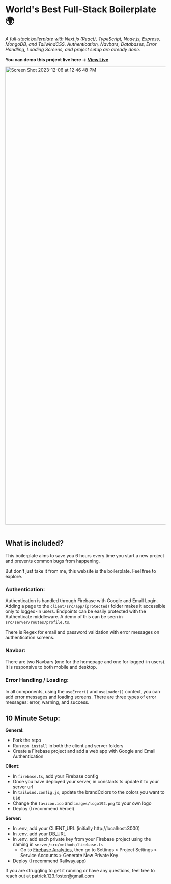 # World's Best Full-Stack Boilerplate 🌍

*A full-stack boilerplate with Next.js (React), TypeScript, Node.js, Express, MongoDB, and TailwindCSS. Authentication, Navbars, Databases, Error Handling, Loading Screens, and project setup are already done.*

**You can demo this project live here -> [View Live](https://worlds-best-boilerplate.vercel.app/)**

<img width="1440" alt="Screen Shot 2023-12-06 at 12 46 48 PM" src="https://github.com/paaatrrrick/Boilerplate/assets/88113528/d4bf3583-9e51-4f65-ada7-baebd19bc9dc">
<br/>
<br/>

## What is included?

This boilerplate aims to save you 6 hours every time you start a new project and prevents common bugs from happening.

But don't just take it from me, this website is the boilerplate. Feel free to explore.

### Authentication:

Authentication is handled through Firebase with Google and Email Login. Adding a page to the `client/src/app/(protected)` folder makes it accessible only to logged-in users. Endpoints can be easily protected with the Authenticate middleware. A demo of this can be seen in `src/server/routes/profile.ts`.

There is Regex for email and password validation with error messages on authentication screens.

### Navbar:

There are two Navbars (one for the homepage and one for logged-in users). It is responsive to both mobile and desktop.

### Error Handling / Loading:

In all components, using the `useError()` and `useLoader()` context, you can add error messages and loading screens. There are three types of error messages: error, warning, and success.

## 10 Minute Setup:

**General:**
- Fork the repo
- Run `npm install` in both the client and server folders
- Create a Firebase project and add a web app with Google and Email Authentication

**Client:**
- In `firebase.ts`, add your Firebase config
- Once you have deployed your server, in constants.ts update it to your server url
- In `tailwind.config.js`, update the brandColors to the colors you want to use
- Change the `favicon.ico` and `images/logo192.png` to your own logo
- Deploy (I recommend Vercel)

**Server:**
- In .env, add your CLIENT_URL (initially http://localhost:3000)
- In .env, add your DB_URL
- In .env, add each private key from your Firebase project using the naming in `server/src/methods/firebase.ts`
  - Go to [Firebase Analytics](https://console.firebase.google.com/u/0/project), then go to Settings > Project Settings > Service Accounts > Generate New Private Key
- Deploy (I recommend Railway.app)

If you are struggling to get it running or have any questions, feel free to reach out at patrick.123.foster@gmail.com

